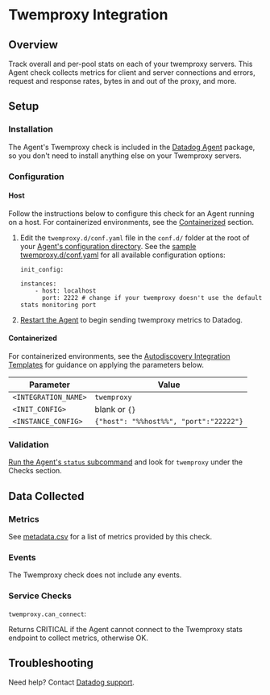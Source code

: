 # Twemproxy Integration

## Overview

Track overall and per-pool stats on each of your twemproxy servers. This Agent check collects metrics for client and server connections and errors, request and response rates, bytes in and out of the proxy, and more.

## Setup
### Installation

The Agent's Twemproxy check is included in the [Datadog Agent][2] package, so you don't need to install anything else on your Twemproxy servers.

### Configuration
#### Host

Follow the instructions below to configure this check for an Agent running on a host. For containerized environments, see the [Containerized](#containerized) section.

1. Edit the `twemproxy.d/conf.yaml` file in the `conf.d/` folder at the root of your [Agent's configuration directory][3]. See the [sample twemproxy.d/conf.yaml][4] for all available configuration options:

    ```
    init_config:

    instances:
        - host: localhost
          port: 2222 # change if your twemproxy doesn't use the default stats monitoring port
    ```

2. [Restart the Agent][5] to begin sending twemproxy metrics to Datadog.

#### Containerized
For containerized environments, see the [Autodiscovery Integration Templates][1] for guidance on applying the parameters below.

| Parameter            | Value                                  |
|----------------------|----------------------------------------|
| `<INTEGRATION_NAME>` | `twemproxy`                            |
| `<INIT_CONFIG>`      | blank or `{}`                          |
| `<INSTANCE_CONFIG>`  | `{"host": "%%host%%", "port":"22222"}` |

### Validation

[Run the Agent's `status` subcommand][6] and look for `twemproxy` under the Checks section.

## Data Collected
### Metrics

See [metadata.csv][7] for a list of metrics provided by this check.

### Events
The Twemproxy check does not include any events.

### Service Checks

`twemproxy.can_connect`:

Returns CRITICAL if the Agent cannot connect to the Twemproxy stats endpoint to collect metrics, otherwise OK.

## Troubleshooting
Need help? Contact [Datadog support][8].

[1]: https://docs.datadoghq.com/agent/autodiscovery/integrations
[2]: https://app.datadoghq.com/account/settings#agent
[3]: https://docs.datadoghq.com/agent/guide/agent-configuration-files/?tab=agentv6#agent-configuration-directory
[4]: https://github.com/DataDog/integrations-core/blob/master/twemproxy/datadog_checks/twemproxy/data/conf.yaml.example
[5]: https://docs.datadoghq.com/agent/guide/agent-commands/?tab=agentv6#start-stop-and-restart-the-agent
[6]: https://docs.datadoghq.com/agent/guide/agent-commands/?tab=agentv6#agent-status-and-information
[7]: https://github.com/DataDog/integrations-core/blob/master/twemproxy/metadata.csv
[8]: https://docs.datadoghq.com/help
